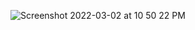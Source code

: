 ![Screenshot 2022-03-02 at 10 50 22 PM](https://user-images.githubusercontent.com/32287153/156414110-2c9e9f48-70a4-4cf8-9910-da67ee877c0f.png)
